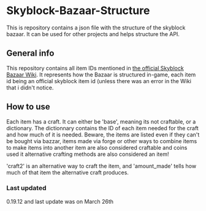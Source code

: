 # Skyblock-Bazaar-Structure
This is repository contains a json file with the structure of the skyblock bazaar. It can be used for other projects and helps structure the API.

## General info
This repository contains all item IDs mentioned in [the official Skyblock Bazaar Wiki](https://wiki.hypixel.net/Bazaar). It represents how the Bazaar is structured in-game, each item id being an official skyblock item id (unless there was an error in the Wiki that i didn't notice.

## How to use
Each item has a craft. It can either be 'base', meaning its not craftable, or a dictionary. The dictionnary contains the ID of each item needed for the craft and how much of it is needed. Beware, the items are listed even if they can't be bought via bazzar, items made via forge or other ways to combine items to make items into another item are also considered craftable and coins used it alternative crafting methods are also considered an item!

'craft2' is an alternative way to craft the item, and 'amount_made' tells how much of that item the alternative craft produces.



### Last updated
0.19.12 and last update was on March 26th
